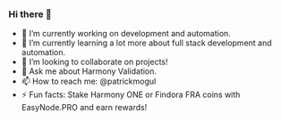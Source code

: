 ### Hi there 👋

<!--
**patrickmogul/patrickmogul** is a ✨ _special_ ✨ repository because its `README.md` (this file) appears on your GitHub profile.

Here are some ideas to get you started:

- 🔭 I’m currently working on ...
- 🌱 I’m currently learning ...
- 👯 I’m looking to collaborate on ...
- 🤔 I’m looking for help with ...
- 💬 Ask me about ...
- 📫 How to reach me: ...
- 😄 Pronouns: ...
- ⚡ Fun fact: ...
-->

- 🔭 I’m currently working on development and automation.
- 🌱 I’m currently learning a lot more about full stack development and automation.
- 👯 I’m looking to collaborate on projects!
- 💬 Ask me about Harmony Validation.
- 📫 How to reach me: @patrickmogul
- ⚡ Fun facts: Stake Harmony ONE or Findora FRA coins with EasyNode.PRO and earn rewards!
